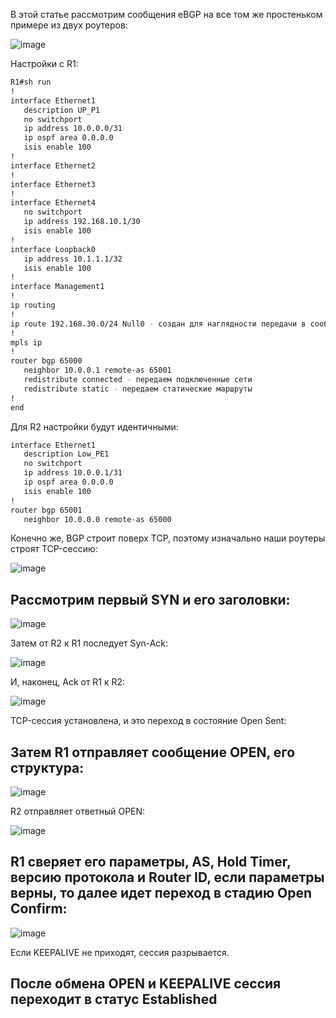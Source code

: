 В этой статье рассмотрим сообщения eBGP на все том же простеньком примере из двух роутеров:

![image](https://github.com/user-attachments/assets/77de54de-7b9a-49bf-b560-3043bd4a2dc8)

Настройки с R1:

```bash
R1#sh run
!
interface Ethernet1
   description UP_P1
   no switchport
   ip address 10.0.0.0/31
   ip ospf area 0.0.0.0
   isis enable 100
!
interface Ethernet2
!
interface Ethernet3
!
interface Ethernet4
   no switchport
   ip address 192.168.10.1/30
   isis enable 100
!
interface Loopback0
   ip address 10.1.1.1/32
   isis enable 100
!
interface Management1
!
ip routing
!
ip route 192.168.30.0/24 Null0 - создан для наглядности передачи в сообщениях Update
!
mpls ip
!
router bgp 65000
   neighbor 10.0.0.1 remote-as 65001
   redistribute connected - передаем подключенные сети
   redistribute static - передаем статические маршруты
!
end
```

Для R2 настройки будут идентичными:

```bash
interface Ethernet1
   description Low_PE1
   no switchport
   ip address 10.0.0.1/31
   ip ospf area 0.0.0.0
   isis enable 100
!
router bgp 65001
   neighbor 10.0.0.0 remote-as 65000
```
Конечно же, BGP строит поверх TCP, поэтому изначально наши роутеры строят TCP-сессию:

![image](https://github.com/user-attachments/assets/7948bae1-bba1-4692-ad83-43af27fd160e)

## Рассмотрим первый SYN и его заголовки:

![image](https://github.com/user-attachments/assets/e33e9f89-5528-43b9-9755-6766c0a79c25)

Затем от R2 к R1 последует Syn-Ack:

![image](https://github.com/user-attachments/assets/bb910d32-4699-4800-b7e0-8bbe92598c4a)

И, наконец, Ack от R1 к R2:

![image](https://github.com/user-attachments/assets/0ba362ec-2406-4ed1-bc3f-af0613fafaa6)

TCP-сессия установлена, и это переход в состояние Open Sent:

## Затем R1 отправляет сообщение OPEN, его структура:

![image](https://github.com/user-attachments/assets/373239a0-97b7-4138-8e28-dd8ba8944ba4)

R2 отправляет ответный OPEN:

![image](https://github.com/user-attachments/assets/98e141a3-56ab-4ac9-9215-1f5e666d62a7)

## R1 сверяет его параметры, AS, Hold Timer, версию протокола и Router ID, если параметры верны, то далее идет переход в стадию Open Confirm:

![image](https://github.com/user-attachments/assets/94167ad2-37d3-41cc-8d78-4c32691ad875)

Если KEEPALIVE не приходят, сессия разрывается.

## После обмена OPEN и KEEPALIVE сессия переходит в статус Established

